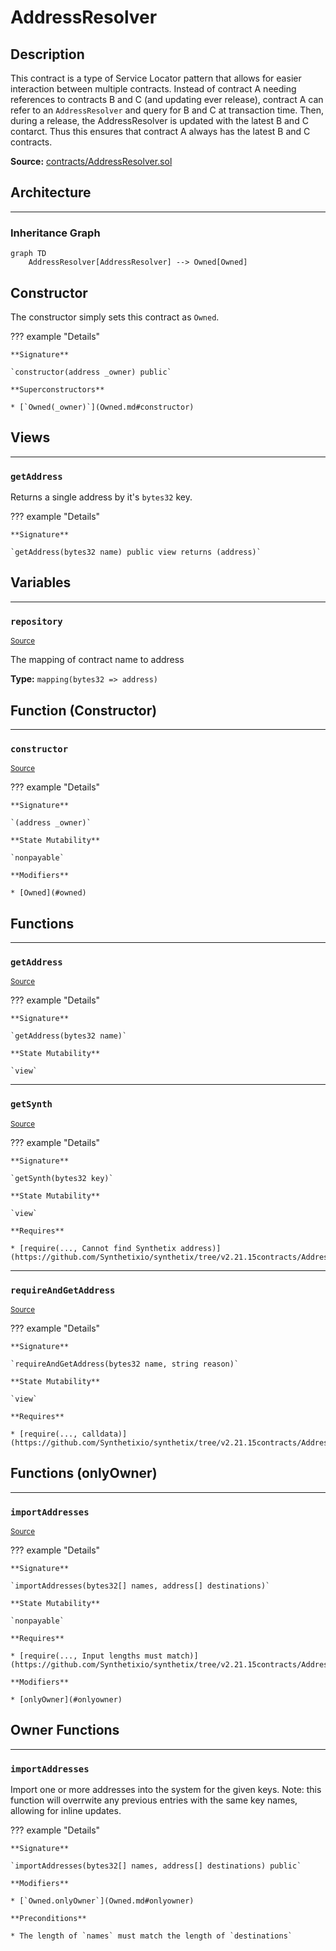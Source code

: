 # AddressResolver

## Description

This contract is a type of Service Locator pattern that allows for easier interaction between multiple contracts. Instead of contract A needing references to contracts B and C (and updating ever release), contract A can refer to an `AddressResolver` and query for B and C at transaction time. Then, during a release, the AddressResolver is updated with the latest B and C contarct. Thus this ensures that contract A always has the latest B and C contracts.



**Source:** [contracts/AddressResolver.sol](https://github.com/Synthetixio/synthetix/tree/v2.21.15contracts/AddressResolver.sol)

## Architecture


---
### Inheritance Graph

```mermaid
graph TD
    AddressResolver[AddressResolver] --> Owned[Owned]
```

## Constructor

The constructor simply sets this contract as `Owned`.


??? example "Details"


    **Signature**
    
    `constructor(address _owner) public`
    
    **Superconstructors**
    
    * [`Owned(_owner)`](Owned.md#constructor)

## Views


---
### `getAddress`

Returns a single address by it's `bytes32` key.


??? example "Details"


    **Signature**
    
    `getAddress(bytes32 name) public view returns (address)`

## Variables


---
### `repository`

<sub>[Source](https://github.com/Synthetixio/synthetix/tree/v2.21.15contracts/AddressResolver.sol#L12)</sub>



The mapping of contract name to address




**Type:** `mapping(bytes32 => address)`

## Function (Constructor)


---
### `constructor`

<sub>[Source](https://github.com/Synthetixio/synthetix/tree/v2.21.15contracts/AddressResolver.sol#L14)</sub>



??? example "Details"

    **Signature**

    `(address _owner)`

    **State Mutability**

    `nonpayable`

    **Modifiers**

    * [Owned](#owned)

## Functions


---
### `getAddress`

<sub>[Source](https://github.com/Synthetixio/synthetix/tree/v2.21.15contracts/AddressResolver.sol#L28)</sub>



??? example "Details"

    **Signature**

    `getAddress(bytes32 name)`

    **State Mutability**

    `view`


---
### `getSynth`

<sub>[Source](https://github.com/Synthetixio/synthetix/tree/v2.21.15contracts/AddressResolver.sol#L38)</sub>



??? example "Details"

    **Signature**

    `getSynth(bytes32 key)`

    **State Mutability**

    `view`

    **Requires**

    * [require(..., Cannot find Synthetix address)](https://github.com/Synthetixio/synthetix/tree/v2.21.15contracts/AddressResolver.sol#L40)


---
### `requireAndGetAddress`

<sub>[Source](https://github.com/Synthetixio/synthetix/tree/v2.21.15contracts/AddressResolver.sol#L32)</sub>



??? example "Details"

    **Signature**

    `requireAndGetAddress(bytes32 name, string reason)`

    **State Mutability**

    `view`

    **Requires**

    * [require(..., calldata)](https://github.com/Synthetixio/synthetix/tree/v2.21.15contracts/AddressResolver.sol#L34)

## Functions (onlyOwner)


---
### `importAddresses`

<sub>[Source](https://github.com/Synthetixio/synthetix/tree/v2.21.15contracts/AddressResolver.sol#L18)</sub>



??? example "Details"

    **Signature**

    `importAddresses(bytes32[] names, address[] destinations)`

    **State Mutability**

    `nonpayable`

    **Requires**

    * [require(..., Input lengths must match)](https://github.com/Synthetixio/synthetix/tree/v2.21.15contracts/AddressResolver.sol#L19)

    **Modifiers**

    * [onlyOwner](#onlyowner)

## Owner Functions


---
### `importAddresses`

Import one or more addresses into the system for the given keys. Note: this function will overrwite any previous entries with the same key names, allowing for inline updates.


??? example "Details"


    **Signature**
    
    `importAddresses(bytes32[] names, address[] destinations) public`
    
    **Modifiers**
    
    * [`Owned.onlyOwner`](Owned.md#onlyowner)
    
    **Preconditions**
    
    * The length of `names` must match the length of `destinations`


